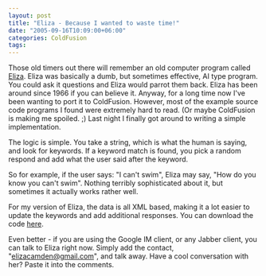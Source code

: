 ```yaml
---
layout: post
title: "Eliza - Because I wanted to waste time!"
date: "2005-09-16T10:09:00+06:00"
categories: ColdFusion 
tags: 
---
```


Those old timers out there will remember an old computer program called <a href="http://en.wikipedia.org/wiki/Eliza">Eliza</a>. Eliza was basically a dumb, but sometimes effective, AI type program. You could ask it questions and Eliza would parrot them back. Eliza has been around since 1966 if you can believe it. Anyway, for a long time now I've been wanting to port it to ColdFusion. However, most of the example source code programs I found were extremely hard to read. (Or maybe ColdFusion is making me spoiled. ;) Last night I finally got around to writing a simple implementation.

The logic is simple. You take a string, which is what the human is saying, and look for keywords. If a keyword match is found, you pick a random respond and add what the user said after the keyword. 

So for example, if the user says: "I can't swim", Eliza may say, "How do you know you can't swim". Nothing terribly sophisticated about it, but sometimes it actually works rather well. 

For my version of Eliza, the data is all XML based, making it a lot easier to update the keywords and add additional responses. You can download the code <a href="http://ray.camdenfamily.com/downloads/eliza.zip">here</a>. 

Even better - if you are using the Google IM client, or any Jabber client, you can talk to Eliza right now. Simply add the contact, "elizacamden@gmail.com", and talk away. Have a cool conversation with her? Paste it into the comments.